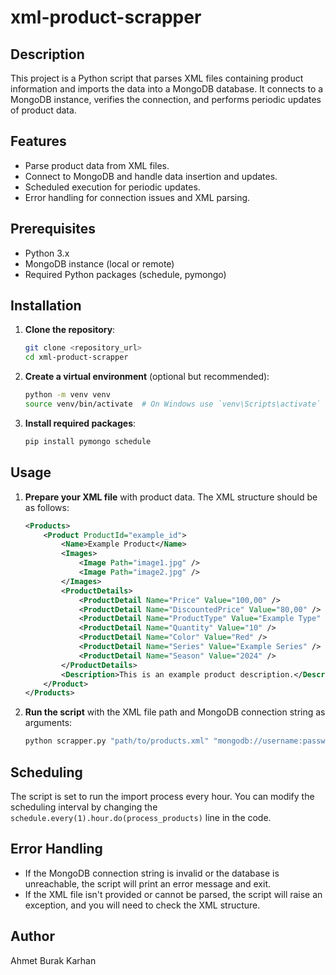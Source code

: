 ﻿# xml-product-scrapper

## Description

This project is a Python script that parses XML files containing product information and imports the data into a MongoDB database. It connects to a MongoDB instance, verifies the connection, and performs periodic updates of product data.

## Features

- Parse product data from XML files.
- Connect to MongoDB and handle data insertion and updates.
- Scheduled execution for periodic updates.
- Error handling for connection issues and XML parsing.

## Prerequisites

- Python 3.x
- MongoDB instance (local or remote)
- Required Python packages (schedule, pymongo)

## Installation

1. **Clone the repository**:
    ```bash
    git clone <repository_url>
    cd xml-product-scrapper
    ```

2. **Create a virtual environment** (optional but recommended):
    ```bash
    python -m venv venv
    source venv/bin/activate  # On Windows use `venv\Scripts\activate`
    ```

3. **Install required packages**:
    ```bash
    pip install pymongo schedule
    ```

## Usage

1. **Prepare your XML file** with product data. The XML structure should be as follows:
    ```xml
    <Products>
        <Product ProductId="example_id">
            <Name>Example Product</Name>
            <Images>
                <Image Path="image1.jpg" />
                <Image Path="image2.jpg" />
            </Images>
            <ProductDetails>
                <ProductDetail Name="Price" Value="100,00" />
                <ProductDetail Name="DiscountedPrice" Value="80,00" />
                <ProductDetail Name="ProductType" Value="Example Type" />
                <ProductDetail Name="Quantity" Value="10" />
                <ProductDetail Name="Color" Value="Red" />
                <ProductDetail Name="Series" Value="Example Series" />
                <ProductDetail Name="Season" Value="2024" />
            </ProductDetails>
            <Description>This is an example product description.</Description>
        </Product>
    </Products>
    ```

2. **Run the script** with the XML file path and MongoDB connection string as arguments:
    ```bash
    python scrapper.py "path/to/products.xml" "mongodb://username:password@host:port/database"
    ```

## Scheduling

The script is set to run the import process every hour. You can modify the scheduling interval by changing the `schedule.every(1).hour.do(process_products)` line in the code.

## Error Handling

- If the MongoDB connection string is invalid or the database is unreachable, the script will print an error message and exit.
- If the XML file isn't provided or cannot be parsed, the script will raise an exception, and you will need to check the XML structure.

## Author

Ahmet Burak Karhan

